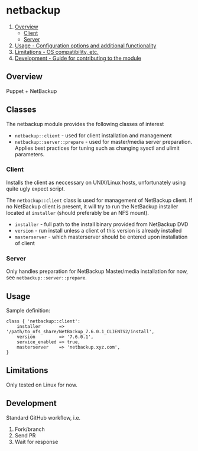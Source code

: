 # netbackup

1. [Overview](#overview)
    * [Client](#client)
    * [Server](#server)
2. [Usage - Configuration options and additional functionality](#usage)
3. [Limitations - OS compatibility, etc.](#limitations)
4. [Development - Guide for contributing to the module](#development)

## Overview

Puppet + NetBackup

## Classes

The netbackup module provides the following classes of interest

- `netbackup::client` - used for client installation and management
- `netbackup::server::prepare` - used for master/media server preparation. Applies best practices for tuning such as changing sysctl and ulimit parameters.

### Client

Installs the client as neccessary on UNIX/Linux hosts, unfortunately using 
quite ugly expect script.

The `netbackup::client` class is used for management of NetBackup 
client. If no NetBackup client is present, it will try to run the NetBackup 
installer located at `installer` (should preferably be an NFS mount).

- `installer` - full path to the install binary provided from NetBackup DVD
- `version` - run install unless a client of this version is already installed
- `masterserver` - which masterserver should be entered upon installation of client

### Server

Only handles preparation for NetBackup Master/media installation for now, see `netbackup::server::prepare`.

## Usage

Sample definition:

    class { 'netbackup::client':
        installer       => '/path/to_nfs_share/NetBackup_7.6.0.1_CLIENTS2/install',
        version         => '7.6.0.1',
        service_enabled => true,
        masterserver    => 'netbackup.xyz.com',
    }


## Limitations

Only tested on Linux for now.

## Development

Standard GitHub workflow, i.e.

1. Fork/branch
2. Send PR
3. Wait for response
